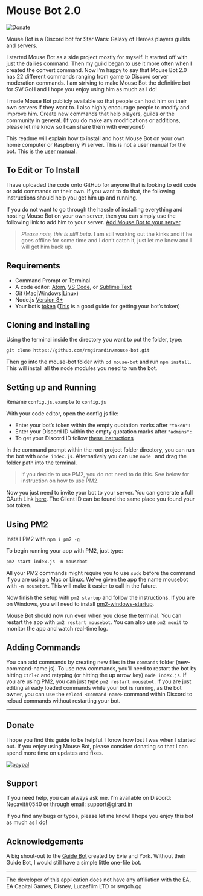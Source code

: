# Mouse Bot 2.0
[![Donate](https://img.shields.io/badge/Donate-PayPal-blue.svg)](https://www.paypal.com/cgi-bin/webscr?cmd=_s-xclick&hosted_button_id=M2R6Q8AN4CW66)

Mouse Bot is a Discord bot for Star Wars: Galaxy of Heroes players guilds and servers.

I started Mouse Bot as a side project mostly for myself. It started off with just the dailies command. Then my guild began to use it more often when I created the convert command. Now I’m happy to say that Mouse Bot 2.0 has 22 different commands ranging from game to Discord server moderation commands. I am striving to make Mouse Bot the definitive bot for SW:GoH and I hope you enjoy using him as much as I do!

I made Mouse Bot publicly available so that people can host him on their own servers if they want to. I also highly encourage people to modify and improve him. Create new commands that help players, guilds or the community in general. (If you do make any modifications or additions, please let me know so I can share them with everyone!)

This readme will explain how to install and host Mouse Bot on your own home computer or Raspberry Pi server. This is not a user manual for the bot. This is the [user manual](https://rmgirardin.gitbooks.io/mouse-bot-user-manual/).

## To Edit or To Install
I have uploaded the code onto GitHub for anyone that is looking to edit code or add commands on their own. If you want to do that, the following instructions should help you get him up and running.

If you do not want to go through the hassle of installing everything and hosting Mouse Bot on your own server, then you can simply use the following link to add him to your server. [Add Mouse Bot to your server](https://discord.now.sh/213381103287926785?p2146958591).

> *Please note, this is still beta.* I am still working out the kinks and if he goes offline for some time and I don’t catch it, just let me know and I will get him back up.

## Requirements
- Command Prompt or Terminal
-  A code editor: [Atom](https://atom.io/), [VS Code](https://www.visualstudio.com/en-us/products/code-vs.aspx), or [Sublime Text](https://www.sublimetext.com/3)
- Git ([Mac](https://git-scm.com/download/mac)|[Windows](https://git-scm.com/download/win)|[Linux](https://git-scm.com/download/linux))
- Node.js [Version 8+](https://nodejs.org/)
- Your bot’s [token](https://discordapp.com/developers/applications/me) ([This](https://github.com/reactiflux/discord-irc/wiki/Creating-a-discord-bot-&-getting-a-token) is a good guide for getting your bot’s token)

## Cloning and Installing
Using the terminal inside the directory you want to put the folder, type:

	git clone https://github.com/rmgirardin/mouse-bot.git

Then go into the mouse-bot folder with `cd mouse-bot` and run `npm install`. This will install all the node modules you need to run the bot.

## Setting up and Running
Rename `config.js.example` to `config.js`

With your code editor, open the config.js file:
- Enter your bot’s token within the empty quotation marks after `"token":`
- Enter your Discord ID within the empty quotation marks after `"admins":`
- To get your Discord ID follow [these instructions](https://support.discordapp.com/hc/en-us/articles/206346498-Where-can-I-find-my-User-Server-Message-ID-)

In the command prompt within the root project folder directory, you can run the bot with `node index.js`. Alternatively you can use `node ` and drag the folder path into the terminal.

> If you decide to use PM2, you do not need to do this. See below for instruction on how to use PM2.

Now you just need to invite your bot to your server. You can generate a full OAuth Link [here](https://finitereality.github.io/permissions-calculator/?v=2146958591). The Client ID can be found the same place you found your bot token.

## Using PM2
Install PM2 with `npm i pm2 -g`

To begin running your app with PM2, just type:

	pm2 start index.js -n mousebot

All your PM2 commands might require you to use `sudo` before the command if you are using a Mac or Linux.
We've given the app the name mousebot with `-n mousebot`. This will make it easier to call in the future.

Now finish the setup with `pm2 startup` and follow the instructions. If you are on Windows, you will need to install [pm2-windows-startup](https://www.npmjs.com/package/pm2-windows-startup).

Mouse Bot should now run even when you close the terminal. You can restart the app with `pm2 restart mousebot`. You can also use `pm2 monit` to monitor the app and watch real-time log.

## Adding Commands
You can add commands by creating new files in the `commands` folder (new-command-name.js). To use new commands, you’ll need to restart the bot by hitting `ctrl+c` and retyping (or hitting the up arrow key) `node index.js`. If you are using PM2, you can just type `pm2 restart mousebot`.
If you are just editing already loaded commands while your bot is running, as the bot owner, you can use the `reload <command-name>` command within Discord to reload commands without restarting your bot.

----
## Donate
I hope you find this guide to be helpful. I know how lost I was when I started out. If you enjoy using Mouse Bot, please consider donating so that I can spend more time on updates and fixes.  

[![paypal](https://www.paypalobjects.com/en_US/i/btn/btn_donate_SM.gif)](https://www.paypal.com/cgi-bin/webscr?cmd=_s-xclick&hosted_button_id=M2R6Q8AN4CW66)


## Support
If you need help, you can always ask me. I’m available on Discord: Necavit#0540 or through email: support@girard.in

If you find any bugs or typos, please let me know!
I hope you enjoy this bot as much as I do!


## Acknowledgements
A big shout-out to the [Guide Bot](https://github.com/An-Idiots-Guide/guidebot) created by Evie and York. Without their Guide Bot, I would still have a simple little one-file bot.

----
The developer of this application does not have any affiliation with the EA, EA Capital Games, Disney, Lucasfilm LTD or swgoh.gg
